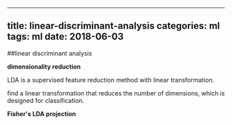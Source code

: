 ---
 title: linear-discriminant-analysis
 categories: ml
 tags: ml
 date: 2018-06-03
 ---

##linear discriminant analysis

**dimensionality reduction**

LDA is a supervised feature reduction method with linear transformation.

find a linear transformation that reduces the number of dimensions, which is designed for classification.

**Fisher's LDA projection**

